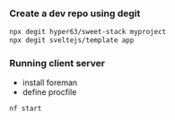 [comment]: <> (SWEET STACK: https://www.youtube.com/watch?v=SgrHhiQ27WQ)
[comment]: <> (Component Library: https://www.youtube.com/watch?v=AOnAl592CJc)
[comment]: <> (Component Library: https://www.youtube.com/watch?v=5QV9wVc8c7g)


### Create a dev repo using degit
```bash
npx degit hyper63/sweet-stack myproject
npx degit sveltejs/template app
```

### Running client server
- install foreman
- define procfile
```bash
nf start
```
